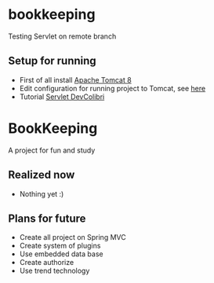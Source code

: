 # bookkeeping
Testing Servlet on remote branch

## Setup for running
* First of all install [Apache Tomcat 8](https://tomcat.apache.org/tomcat-8.0-doc/setup.html)
* Edit configuration for running project to Tomcat, see [here](https://devcolibri.com/intellij-idea-%D0%B4%D0%B5%D0%BF%D0%BB%D0%BE%D0%B9-%D0%BD%D0%B0-tomcat/)
* Tutorial [Servlet DevColibri](https://devcolibri.com/%D0%BA%D0%B0%D0%BA-%D1%81%D0%BE%D0%B7%D0%B4%D0%B0%D1%82%D1%8C-servlet-%D0%BF%D0%BE%D0%BB%D0%BD%D0%BE%D0%B5-%D1%80%D1%83%D0%BA%D0%BE%D0%B2%D0%BE%D0%B4%D1%81%D1%82%D0%B2%D0%BE/)
# BookKeeping
A project for fun and study

## Realized now
* Nothing yet :)

## Plans for future
* Create all project on Spring MVC
* Create system of plugins
* Use embedded data base
* Create authorize
* Use trend technology
